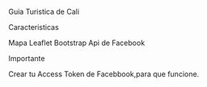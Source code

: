 Guia Turistica de Cali

Caracteristicas

Mapa Leaflet
Bootstrap
Api de Facebook

Importante

Crear tu  Access Token de Facebbook,para que funcione.
